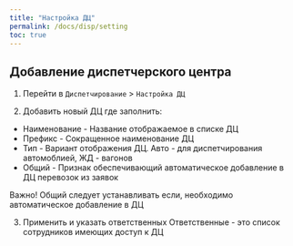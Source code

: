 ```yaml
---
title: "Настройка ДЦ"
permalink: /docs/disp/setting
toc: true
---
```


## Добавление диспетчерского центра

1. Перейти в `Диспетчирование` > `Настройка ДЦ`

2. Добавить новый ДЦ где заполнить:
- Наименование - Название отображаемое в списке ДЦ
- Префикс - Сокращенное наименование ДЦ
- Тип - Вариант отображения ДЦ. Авто - для диспетчирования автомоблией, ЖД - вагонов
- Общий - Признак обеспечивающий автоматическое добавление в ДЦ перевозок из заявок

Важно! Общий следует устанавливать если, необходимо автоматическое добавление в ДЦ

3. Применить и указать ответственных
Ответственные - это список сотрудников имеющих доступ к ДЦ
